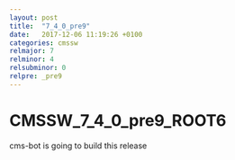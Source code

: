 ```yaml
---
layout: post
title:  "7_4_0_pre9"
date:   2017-12-06 11:19:26 +0100
categories: cmssw
relmajor: 7
relminor: 4
relsubminor: 0
relpre: _pre9
---
```


# CMSSW_7_4_0_pre9_ROOT6
cms-bot is going to build this release
